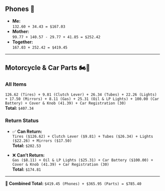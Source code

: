 ## **Phones** 📱  
- **Me:**  
  `132.60 + 34.43 = $167.03`  
- **Mother:**  
  `99.77 + 140.57 - 29.77 + 41.85 = $252.42`  
- **Together:**  
  `167.03 + 252.42 = $419.45`  

---

## **Motorcycle & Car Parts** 🏍️🔋  
### All Items  
`126.62 (Tires) + 9.81 (Clutch Lever) + 26.34 (Tubes) + 22.26 (Lights) + 17.50 (Mirrors) + 8.11 (Gas) + 25.31 (Oil & LP Lights) + 100.00 (Car Battery) + Cover & Knob (41.39) + Car Registration (30)`  
**Total:** `$407.34`

### Return Status  
- ✅ **Can Return:**  
  `Tires ($126.62) + Clutch Lever ($9.81) + Tubes ($26.34) + Lights ($22.26) + Mirrors ($17.50)`  
  **Total:** `$202.53`  

- ❌ **Can’t Return:**  
  `Gas ($8.11) + Oil & LP Lights ($25.31) + Car Battery ($100.00) + Cover & Knob (41.39) + Car Registration (30)`  
  **Total:** `$174.81`  

---

**🌟 Combined Total:** `$419.45 (Phones) + $365.95 (Parts) = $785.40`

